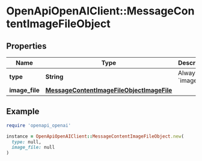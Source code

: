 # OpenApiOpenAIClient::MessageContentImageFileObject

## Properties

| Name | Type | Description | Notes |
| ---- | ---- | ----------- | ----- |
| **type** | **String** | Always &#x60;image_file&#x60;. |  |
| **image_file** | [**MessageContentImageFileObjectImageFile**](MessageContentImageFileObjectImageFile.md) |  |  |

## Example

```ruby
require 'openapi_openai'

instance = OpenApiOpenAIClient::MessageContentImageFileObject.new(
  type: null,
  image_file: null
)
```

